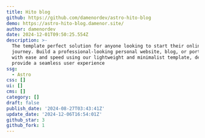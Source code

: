 ```yaml
---
title: Hito blog
github: https://github.com/damenordev/astro-hito-blog
demo: https://astro-hito-blog.damenor.site/
author: damenordev
date: 2024-12-01T09:50:25.554Z
description: >-
  The template perfect solution for anyone looking to start their online
  journey. Build a professional-looking personal website, blog, or portfolio
  with ease and speed using our lightweight and minimalist template, designed to
  provide a seamless user experience
ssg:
  - Astro
css: []
ui: []
cms: []
category: []
draft: false
publish_date: '2024-08-27T03:43:41Z'
update_date: '2024-12-06T16:54:01Z'
github_star: 3
github_fork: 1
---
```

